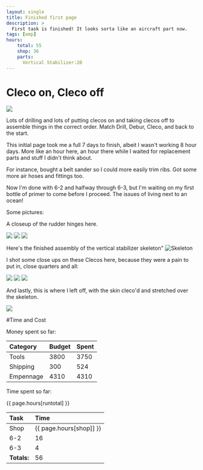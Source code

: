 ```yaml
---
layout: single
title: Finished first page
description: >
  First task is finished! It looks sorta like an aircraft part now.
tags: [emp]
hours:
    total: 55
    shop: 36
    parts:
      Vertical Stabilizer:20
---
```

# Cleco on, Cleco off

![](https://imgur.com/3oo6eY0.jpg)

Lots of drilling and lots of putting clecos on and taking clecos off to assemble things in the correct order. Match Drill, Debur, Cleco, and back to the start.

This initial page took me a full 7 days to finish, albeit I wasn't working 8 hour days. More like an hour here, an hour there while I waited for replacement parts and stuff I didn't think about.

For instance, bought a belt sander so I could more easily trim ribs. Got some more air hoses and fittings too.

Now I'm done with 6-2 and halfway through 6-3, but I'm waiting on my first bottle of primer to come before I proceed. The issues of living next to an ocean!

Some pictures:

A closeup of the rudder hinges here.

![](https://imgur.com/sMMmjBM.jpg)
![](https://imgur.com/FuUJEDt.jpg)
![](https://imgur.com/vRqgtJx.jpg)

Here's the finished assembly of the vertical stabilizer skeleton"
![Skeleton](https://imgur.com/MSvxmqL.jpg)

I shot some close ups on these Clecos here, because they were a pain to put in, close quarters and all:

![](https://imgur.com/4RHIUpn.jpg)
![](https://imgur.com/ExN4SX7.jpg)
![](https://imgur.com/edopsod.jpg)

And lastly, this is where I left off, with the skin cleco'd and stretched over the skeleton.

![](https://imgur.com/rrPYhIr.jpg)

#Time and Cost


Money spent so far:

| Category     | Budget            | Spent |
|:-------------|:------------------|:------|
| Tools        | 3800              | 3750  |
| Shipping     | 300               | 524   |
| Empennage    | 4310              | 4310  |

Time spent so far:

{{ page.hours[runtotal] }}

| Task         | Time              |
|:-------------|:------------------|
| Shop         | {{ page.hours[shop]] }}                |
| 6-2          | 16                |
| 6-3          | 4                 |
|**Totals:**   |56                 |
